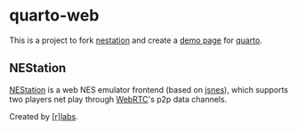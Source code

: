 # quarto-web

This is a project to fork [nestation](https://github.com/rodri042/nestation) and create a [demo page](https://plot006.github.io/quarto-web/) for [quarto](https://github.com/plot006/quarto).

## NEStation

[NEStation](https://rodri042.github.io/nestation) is a web NES emulator frontend (based on [jsnes](https://github.com/bfirsh/jsnes)), which supports two players net play through [WebRTC](https://webrtc.org)'s p2p data channels.

Created by [[r]labs](https://r-labs.io).

